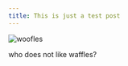 ```yaml
---
title: This is just a test post
---
```

![woofles](/docs/.vuepress/dist/vuejsradar.png)

who does not like waffles?
